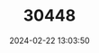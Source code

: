 ---
title: "30448"
category: "Scalesia cordata"
draft: false
date: 2024-02-22 13:03:50
languages:
  English: ["Heart-leafed scalesia"]
---